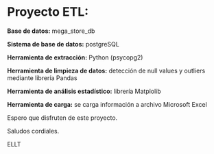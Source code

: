 # Proyecto ETL:

**Base de datos:** mega_store_db

**Sistema de base de datos:** postgreSQL

**Herramienta de extracción:** Python (psycopg2)

**Herramienta de limpieza de datos:** detección de null values y outliers mediante librería Pandas

**Herramienta de análisis estadístico:** librería Matplolib

**Herramienta de carga:** se carga información a archivo Microsoft Excel

Espero que disfruten de este proyecto.

Saludos cordiales.

ELLT
